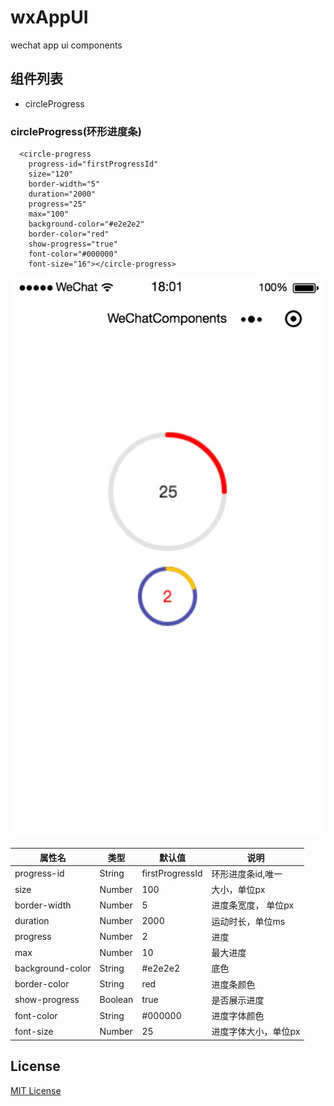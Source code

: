 # wxAppUI
wechat app ui components

## 组件列表

  - circleProgress

### circleProgress(环形进度条)

```
  <circle-progress
    progress-id="firstProgressId"
    size="120"
    border-width="5"
    duration="2000"
    progress="25"
    max="100"
    background-color="#e2e2e2"
    border-color="red"
    show-progress="true"
    font-color="#000000"
    font-size="16"></circle-progress>
```
![demo](demo.jpeg)

属性名 | 类型 | 默认值 | 说明
---- | ---- | --- | ---
progress-id | String | firstProgressId | 环形进度条id,唯一
size | Number | 100 | 大小，单位px
border-width | Number | 5 | 进度条宽度， 单位px
duration | Number | 2000 | 运动时长，单位ms
progress | Number | 2 | 进度
max | Number | 10 | 最大进度
background-color | String | #e2e2e2 | 底色
border-color | String | red | 进度条颜色
show-progress | Boolean | true | 是否展示进度
font-color | String | #000000 | 进度字体颜色
font-size | Number | 25 | 进度字体大小，单位px


## License

[MIT License](http://opensource.org/licenses/MIT)
